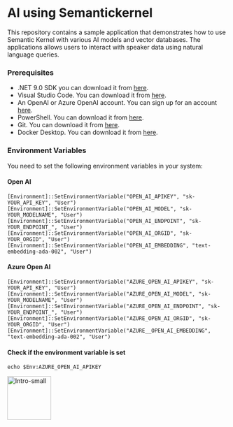# AI using Semantickernel 

This repository contains a sample application that demonstrates how to use Semantic Kernel with various AI models and vector databases. The applications allows users to interact with speaker data using natural language queries.

### Prerequisites
- .NET 9.0 SDK you can download it from [here](https://dotnet.microsoft.com/en-us/download/dotnet/9.0).
- Visual Studio Code. You can download it from [here](https://code.visualstudio.com/).
- An OpenAI or Azure OpenAI account. You can sign up for an account [here](https://platform.openai.com/signup).
- PowerShell. You can download it from [here](https://learn.microsoft.com/en-us/powershell/scripting/install/installing-powershell).
- Git. You can download it from [here](https://git-scm.com/downloads).
- Docker Desktop. You can download it from [here](https://www.docker.com/products/docker-desktop/).

  



### Environment Variables

You need to set the following environment variables in your system:

#### Open AI

```
[Environment]::SetEnvironmentVariable("OPEN_AI_APIKEY", "sk-YOUR_API_KEY", "User")
[Environment]::SetEnvironmentVariable("OPEN_AI_MODEL", "sk-YOUR_MODELNAME", "User")
[Environment]::SetEnvironmentVariable("OPEN_AI_ENDPOINT", "sk-YOUR_ENDPOINT_", "User")
[Environment]::SetEnvironmentVariable("OPEN_AI_ORGID", "sk-YOUR_ORGID", "User")
[Environment]::SetEnvironmentVariable("OPEN_AI_EMBEDDING", "text-embedding-ada-002", "User")

```

#### Azure Open AI

```
[Environment]::SetEnvironmentVariable("AZURE_OPEN_AI_APIKEY", "sk-YOUR_API_KEY", "User")
[Environment]::SetEnvironmentVariable("AZURE_OPEN_AI_MODEL", "sk-YOUR_MODELNAME", "User")
[Environment]::SetEnvironmentVariable("AZURE_OPEN_AI_ENDPOINT", "sk-YOUR_ENDPOINT_", "User")
[Environment]::SetEnvironmentVariable("AZURE_OPEN_AI_ORGID", "sk-YOUR_ORGID", "User")
[Environment]::SetEnvironmentVariable("AZURE__OPEN_AI_EMBEDDING", "text-embedding-ada-002", "User")

```

#### Check if the environment variable is set
```
echo $Env:AZURE_OPEN_AI_APIKEY
```

<img width="100" height="100" alt="Intro-small" src="https://github.com/user-attachments/assets/1472b0ef-b185-4641-b8c9-4b0b85bd0c36" />




